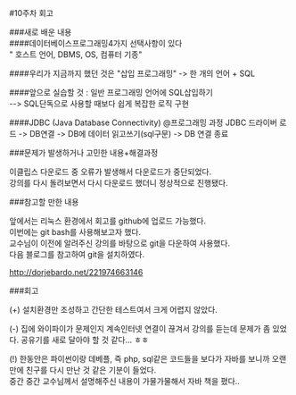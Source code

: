 #10주차 회고

###새로 배운 내용   
####데이터베이스프로그래밍4가지 선택사항이 있다   
" 호스트 언어, DBMS, OS, 컴퓨터 기종"   

####우리가 지금까지 했던 것은 "삽입 프로그래밍" -> 한 개의 언어 + SQL   

####앞으로 실습할 것 : 일반 프로그래밍 언어에 SQL삽입하기   
--> SQL단독으로 사용할 때보다 쉽게 복잡한 로직 구현   

####JDBC (Java Database Connectivity)
@프로그래밍 과정
JDBC 드라이버 로드 -> DB연결 -> DB에 데이터 읽고쓰기(sql구문) -> DB 연결 종료


###문제가 발생하거나 고민한 내용+해결과정    
   
이클립스 다운로드 중 오류가 발생해서 다운로드가 중단되었다.    
강의를 다시 돌려보면서 다시 다운로드 했더니 정상적으로 진행됐다.    

###참고할 만한 내용    
    
앞에서는 리눅스 환경에서 회고를 github에 업로드 가능했다.    
이번에는 git bash를 사용해보고자 했다.    
교수님이 이전에 알려주신 강의를 바탕으로 git을 다운하여 사용했다.   
다음 블로그를 참고하여 git을 설치하였다.    

http://dorjebardo.net/221974663146    


###회고   

(+) 설치환경만 조성하고 간단한 테스트여서 크게 어렵지 않았다.    

(-) 집에 와이파이가 문제인지 계속인터넷 연결이 끊겨서 강의를 듣는데 문제가 좀 있었다.    공유기를 새로 달아야 할 것 같다... ㅎㅎ    

(!) 한동안은 파이썬이랑 데베플, 즉 php, sql같은 코드들을 보다가 자바를 보니까 오랜만에 친구를 다시 만난 것 같은 기분이 들었다.   
중간 중간 교수님께서 설명해주신 내용이 가물가물해서 자바 책을 폈다..   
